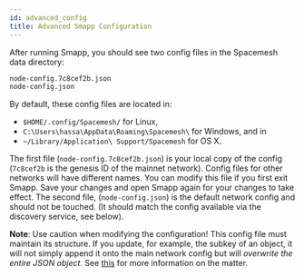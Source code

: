 ```yaml
---
id: advanced_config
title: Advanced Smapp Configuration
---
```


After running Smapp, you should see two config files in the Spacemesh data directory:

```bash
node-config.7c8cef2b.json
node-config.json
```

By default, these config files are located in:

- `$HOME/.config/Spacemesh/` for Linux,
- `C:\Users\hassa\AppData\Roaming\Spacemesh\` for Windows, and in
- `~/Library/Application\ Support/Spacemesh` for OS X.

The first file (`node-config.7c8cef2b.json`) is your local copy of the config (`7c8cef2b` is the genesis ID of the mainnet network). Config files for other networks will have different names. You can modify this file if you first exit Smapp. Save your changes and open Smapp again for your changes to take effect. The second file, (`node-config.json`) is the default network config and should not be touched. (It should match the config available via the discovery service, see below).  

**Note**: Use caution when modifying the configuration! This config file must maintain its structure. If you update, for example, the subkey of an object, it will not simply append it onto the main network config but will *overwrite the entire JSON object*. See [this](https://github.com/spacemeshos/smapp/issues/1407) for more information on the matter.
